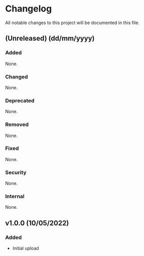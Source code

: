 # Changelog
All notable changes to this project will be documented in this file.

## (Unreleased) (dd/mm/yyyy)
### Added
None.

### Changed
None.

### Deprecated
None.

### Removed
None.

### Fixed
None.

### Security
None.

### Internal
None.

## v1.0.0 (10/05/2022)
### Added
- Initial upload

